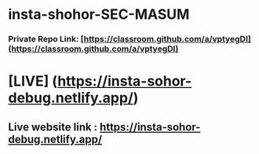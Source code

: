 # insta-shohor-SEC-MASUM

### Private Repo Link: [https://classroom.github.com/a/vptyegDI](https://classroom.github.com/a/vptyegDI)

# [LIVE] (https://insta-sohor-debug.netlify.app/)

## Live website link : https://insta-sohor-debug.netlify.app/
